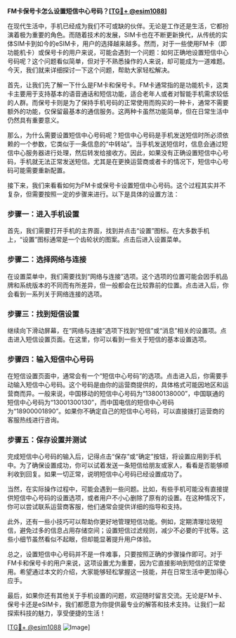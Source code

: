 **FM卡保号卡怎么设置短信中心号码？[[TG💪+ @esim1088](https://t.me/s/esim1088)]**

在现代生活中，手机已经成为我们不可或缺的伙伴。无论是工作还是生活，它都扮演着极为重要的角色。而随着技术的发展，SIM卡也在不断更新换代，从传统的实体SIM卡到如今的eSIM卡，用户的选择越来越多。然而，对于一些使用FM卡（即功能机卡）或保号卡的用户来说，可能会遇到一个问题：如何正确地设置短信中心号码呢？这个问题看似简单，但对于不熟悉操作的人来说，却可能成为一道难题。今天，我们就来详细探讨一下这个问题，帮助大家轻松解决。

首先，让我们先了解一下什么是FM卡和保号卡。FM卡通常指的是功能机卡，这类卡主要用于支持基本的语音通话和短信功能，适合老年人或者对智能手机需求较低的人群。而保号卡则是为了保持手机号码的正常使用而购买的一种卡，通常不需要额外的功能，仅保留最基本的通信服务。这两种卡虽然功能简单，但在日常生活中仍然具有重要意义。

那么，为什么需要设置短信中心号码呢？短信中心号码是手机发送短信时所必须依赖的一个参数，它类似于一条信息的“中转站”。当手机发送短信时，信息会通过短信中心服务器进行处理，然后转发给接收方。因此，如果没有正确设置短信中心号码，手机就无法正常发送短信。尤其是在更换运营商或者卡的情况下，短信中心号码可能需要重新配置。

接下来，我们来看看如何为FM卡或保号卡设置短信中心号码。这个过程其实并不复杂，但需要按照一定的步骤来进行。以下是具体的设置方法：

### 步骤一：进入手机设置

首先，我们需要打开手机的主界面，找到并点击“设置”图标。在大多数手机上，“设置”图标通常是一个齿轮状的图案。点击后进入设置菜单。

### 步骤二：选择网络与连接

在设置菜单中，我们需要找到“网络与连接”选项。这个选项的位置可能会因手机品牌和系统版本的不同而有所差异，但一般都会在比较靠前的位置。点击进入后，你会看到一系列关于网络连接的选项。

### 步骤三：找到短信设置

继续向下滑动屏幕，在“网络与连接”选项下找到“短信”或“消息”相关的设置项。点击进入短信设置页面。在这里，你可以看到一些关于短信的基本设置选项。

### 步骤四：输入短信中心号码

在短信设置页面中，通常会有一个“短信中心号码”的选项。点击进入后，你需要手动输入短信中心号码。这个号码是由你的运营商提供的，具体格式可能因地区和运营商而异。一般来说，中国移动的短信中心号码为“13800138000”，中国联通的短信中心号码为“13001300130”，而中国电信的短信中心号码为“18900001890”。如果你不确定自己的短信中心号码，可以直接拨打运营商的客服热线进行咨询。

### 步骤五：保存设置并测试

完成短信中心号码的输入后，记得点击“保存”或“确定”按钮，将设置应用到手机中。为了确保设置成功，你可以试着发送一条短信给朋友或家人，看看是否能够顺利收到回复。如果一切正常，说明短信中心号码已经设置成功了。

当然，在实际操作过程中，可能会遇到一些问题。比如，有些手机可能没有直接提供短信中心号码的设置选项，或者用户不小心删除了原有的设置。在这种情况下，你可以尝试联系运营商客服，他们通常会提供详细的指导和支持。

此外，还有一些小技巧可以帮助你更好地管理短信功能。例如，定期清理垃圾短信，避免过多的信息占用存储空间；设置短信过滤规则，减少不必要的干扰等。这些小细节虽然看似不起眼，但却能显著提升用户体验。

总之，设置短信中心号码并不是一件难事，只要按照正确的步骤操作即可。对于FM卡和保号卡的用户来说，这项设置尤为重要，因为它直接影响到短信的正常使用。希望通过本文的介绍，大家能够轻松掌握这一技能，并在日常生活中更加得心应手。

最后，如果你还有其他关于手机设置的问题，欢迎随时留言交流。无论是FM卡、保号卡还是eSIM卡，我们都愿意为你提供最专业的解答和技术支持。让我们一起探索科技的魅力，享受便捷的生活！

[[TG💪+ @esim1088](https://t.me/s/esim1088) ![Image](https://i.postimg.cc/4NQfJmqS/Snipaste-2025-05-13-00-14-12.png)]